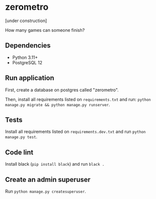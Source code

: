 # zerometro
[under construction]

How many games can someone finish?

## Dependencies
- Python 3.11+
- PostgreSQL 12

## Run application
First, create a database on postgres called "zerometro".

Then, install all requirements listed on `requirements.txt` and run:
`python manage.py migrate && python manage.py runserver`.

## Tests
Install all requirements listed on `requirements.dev.txt` and run `python manage.py test`.

## Code lint
Install black (`pip install black`) and run `black .`

## Create an admin superuser
Run `python manage.py createsuperuser`.
